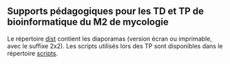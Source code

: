 ## Supports pédagogiques pour les TD et TP de bioinformatique du M2 de mycologie

Le répertoire [dist][] contient les diaporamas (version écran ou imprimable, avec le suffixe 2x2). Les scripts utilisés lors des TP sont disponibles dans le répertoire [scripts][].

[dist]: https://github.com/podo-gec/cours/tree/master/bioinfo/dist
[scripts]: https://github.com/podo-gec/cours/tree/master/bioinfo/scripts
